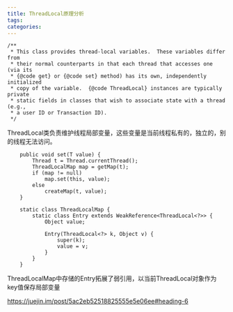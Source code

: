 ```yaml
---
title: ThreadLocal原理分析
tags:
categories:
---
```


```$xslt
/**
 * This class provides thread-local variables.  These variables differ from
 * their normal counterparts in that each thread that accesses one (via its
 * {@code get} or {@code set} method) has its own, independently initialized
 * copy of the variable.  {@code ThreadLocal} instances are typically private
 * static fields in classes that wish to associate state with a thread (e.g.,
 * a user ID or Transaction ID).
 */
```
ThreadLocal类负责维护线程局部变量，这些变量是当前线程私有的，独立的，别的线程无法访问。

```
    public void set(T value) {
        Thread t = Thread.currentThread();
        ThreadLocalMap map = getMap(t);
        if (map != null)
            map.set(this, value);
        else
            createMap(t, value);
    }
```

```$xslt
    static class ThreadLocalMap {
        static class Entry extends WeakReference<ThreadLocal<?>> {
            Object value;

            Entry(ThreadLocal<?> k, Object v) {
                super(k);
                value = v;
            }
        }
    }
```
ThreadLocalMap中存储的Entry拓展了弱引用，以当前ThreadLocal对象作为key值保存局部变量

https://juejin.im/post/5ac2eb52518825555e5e06ee#heading-6